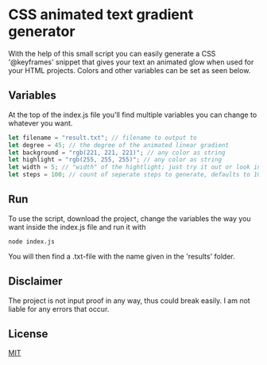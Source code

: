 # CSS animated text gradient generator

With the help of this small script you can easily generate a CSS '@keyframes' snippet that gives your text an animated glow when used for your HTML projects. Colors and other variables can be set as seen below.

## Variables

At the top of the index.js file you'll find multiple variables you can change to whatever you want.

```javascript
let filename = "result.txt"; // filename to output to
let degree = 45; // the degree of the animated linear gradient
let background = "rgb(221, 221, 221)"; // any color as string
let highlight = "rgb(255, 255, 255)"; // any color as string
let width = 5; // "width" of the hightlight; just try it out or look into the code
let steps = 100; // count of seperate steps to generate, defaults to 100 -> [0%, ... 100%]
```

## Run

To use the script, download the project, change the variables the way you want inside the index.js file and run it with

```
node index.js
```

You will then find a .txt-file with the name given in the 'results' folder.

## Disclaimer

The project is not input proof in any way, thus could break easily. I am not liable for any errors that occur.

## License

[MIT](https://choosealicense.com/licenses/mit/)
